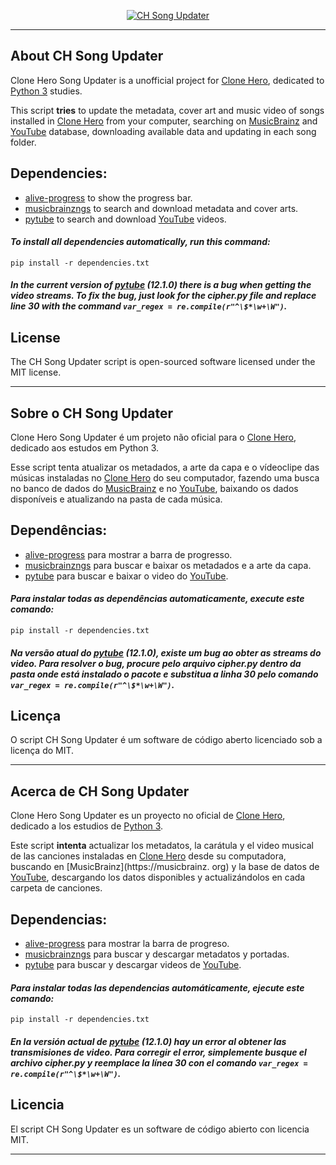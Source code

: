 <!-- # CH-Song-Updater
Project dedicated to Python studies. Clone Hero songs metadata and video updater. -->

<p align="center">
    <a href="https://github.com/heitor2111/CH-Song-Updater">
        <img
            src="https://i.ibb.co/xY3WcCz/Novo-Projeto.png"
            alt="CH Song Updater"
        />
    </a>
</p>

----------

## About CH Song Updater

Clone Hero Song Updater is a unofficial project for [Clone Hero](https://clonehero.net), dedicated to [Python 3](https://python.org) studies.

This script **tries** to update the metadata, cover art and music video of songs installed in [Clone Hero](https://clonehero.net) from your computer, searching on [MusicBrainz](https://musicbrainz.org) and [YouTube](https://youtube.com) database, downloading available data and updating in each song folder.

## Dependencies:

- [alive-progress](https://github.com/rsalmei/alive-progress) to show the progress bar.
- [musicbrainzngs](https://python-musicbrainzngs.readthedocs.io) to search and download metadata and cover arts.
- [pytube](https://pytube.io) to search and download [YouTube](https://youtube.com) videos.

#### *To install all dependencies automatically, run this command:*

`pip install -r dependencies.txt`

##### In the current version of [pytube](https://pytube.io) (12.1.0) there is a bug when getting the video streams. To fix the bug, just look for the *cipher.py* file and replace line 30 with the command `var_regex = re.compile(r"^\$*\w+\W")`.

## License

The CH Song Updater script is open-sourced software licensed under the MIT license.

----------

## Sobre o CH Song Updater

Clone Hero Song Updater é um projeto não oficial para o [Clone Hero](https://clonehero.net), dedicado aos estudos em Python 3.

Esse script tenta atualizar os metadados, a arte da capa e o vídeoclipe das músicas instaladas no [Clone Hero](https://clonehero.net) do seu computador, fazendo uma busca no banco de dados do [MusicBrainz](https://musicbrainz.org) e no [YouTube](https://youtube.com), baixando os dados disponíveis e atualizando na pasta de cada música.

## Dependências:

- [alive-progress](https://github.com/rsalmei/alive-progress) para mostrar a barra de progresso.
- [musicbrainzngs](https://python-musicbrainzngs.readthedocs.io) para buscar e baixar os metadados e a arte da capa.
- [pytube](https://pytube.io) para buscar e baixar o video do [YouTube](https://youtube.com).

#### *Para instalar todas as dependências automaticamente, execute este comando:*

`pip install -r dependencies.txt`

##### Na versão atual do [pytube](https://pytube.io) (12.1.0), existe um bug ao obter as streams do video. Para resolver o bug, procure pelo arquivo *cipher.py* dentro da pasta onde está instalado o pacote e substitua a linha 30 pelo comando `var_regex = re.compile(r"^\$*\w+\W")`.

## Licença

O script CH Song Updater é um software de código aberto licenciado sob a licença do MIT.

----------

## Acerca de CH Song Updater

Clone Hero Song Updater es un proyecto no oficial de [Clone Hero](https://clonehero.net), dedicado a los estudios de [Python 3](https://python.org).

Este script **intenta** actualizar los metadatos, la carátula y el video musical de las canciones instaladas en [Clone Hero](https://clonehero.net) desde su computadora, buscando en [MusicBrainz](https://musicbrainz. org) y la base de datos de [YouTube](https://youtube.com), descargando los datos disponibles y actualizándolos en cada carpeta de canciones.

## Dependencias:

- [alive-progress](https://github.com/rsalmei/alive-progress) para mostrar la barra de progreso.
- [musicbrainzngs](https://python-musicbrainzngs.readthedocs.io) para buscar y descargar metadatos y portadas.
- [pytube](https://pytube.io) para buscar y descargar videos de [YouTube](https://youtube.com).

#### *Para instalar todas las dependencias automáticamente, ejecute este comando:*

`pip install -r dependencies.txt`

##### En la versión actual de [pytube](https://pytube.io) (12.1.0) hay un error al obtener las transmisiones de video. Para corregir el error, simplemente busque el archivo *cipher.py* y reemplace la línea 30 con el comando `var_regex = re.compile(r"^\$*\w+\W")`.

## Licencia

El script CH Song Updater es un software de código abierto con licencia MIT.

----------
